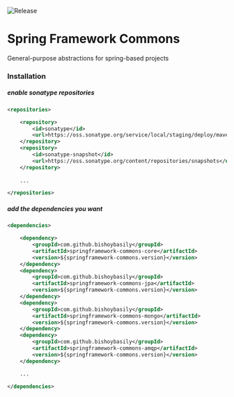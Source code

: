 ![Release](https://github.com/bishoybasily/springframework-commons/workflows/Release/badge.svg)

# Spring Framework Commons
General-purpose abstractions for spring-based projects

### Installation

##### enable sonatype repositories

```xml
<repositories>

    <repository>
        <id>sonatype</id>
        <url>https://oss.sonatype.org/service/local/staging/deploy/maven2/</url>
    </repository>
    <repository>
        <id>sonatype-snapshot</id>
        <url>https://oss.sonatype.org/content/repositories/snapshots</url>
    </repository>
    
    ...

</repositories>
```

##### add the dependencies you want

```xml
<dependencies>

    <dependency>
        <groupId>com.github.bishoybasily</groupId>
        <artifactId>springframework-commons-core</artifactId>
        <version>${springframework-commons.version}</version>
    </dependency>
    <dependency>
        <groupId>com.github.bishoybasily</groupId>
        <artifactId>springframework-commons-jpa</artifactId>
        <version>${springframework-commons.version}</version>
    </dependency>
    <dependency>
        <groupId>com.github.bishoybasily</groupId>
        <artifactId>springframework-commons-mongo</artifactId>
        <version>${springframework-commons.version}</version>
    </dependency>
    <dependency>
        <groupId>com.github.bishoybasily</groupId>
        <artifactId>springframework-commons-amqp</artifactId>
        <version>${springframework-commons.version}</version>
    </dependency>

    ...

</dependencies>
```



